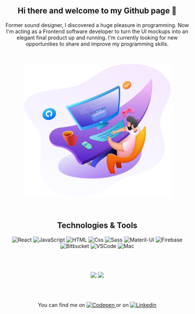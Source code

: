 <h2 align="center">Hi there and welcome to my Github page 👋</h2>

<p align="center">
    Former sound designer, I discovered a huge pleasure in programming.  Now I'm acting as a Frontend software developer to turn the UI mockups into an elegant final product up and running.  I'm currently looking for new opportunities to share and improve my programming skills.
</p>
<br/>
<p align="center">
  <img src="/PngItem_42822.png" alt="frontend-ilustration" width="400" />
</p>


<br/>

<h2 align="center">Technologies & Tools</h2>

<p align="center">
  <img alt="React" src="https://img.shields.io/badge/React-61DAFB?logo=react&logoColor=white&style=flat" />
  <img alt="JavaScript" src="https://img.shields.io/badge/JavaScript-F7DF1E?logo=javascript&logoColor=white&style=flat" />
  <img alt="HTML" src="https://img.shields.io/badge/HTML-E34F26?logo=html5&logoColor=white&style=flat" />
  <img alt="Css" src="https://img.shields.io/badge/CSS-1572B6?logo=css3&logoColor=white&style=flat" />
  <img alt="Sass" src="https://img.shields.io/badge/Sass-CC6699?logo=sass&logoColor=white&style=flat" />
  <img alt="Materil-UI" src="https://img.shields.io/badge/Material&#8211UI-0081CB?logo=material-ui&logoColor=white&style=flat" />
  <!-- <img alt="GraphQl" src="https://img.shields.io/badge/GraphQL-E10098?logo=graphql&logoColor=white&style=for-the-badge" /> -->
  <img alt="Firebase" src="https://img.shields.io/badge/Firebase-FFCA28?logo=firebase&logoColor=white&style=flat" />
  <img alt="Bitbucket" src="https://img.shields.io/badge/Bitbuket-0052CC?logo=bitbucket&logoColor=white&style=flat" />
  <img alt="VSCode" src="https://img.shields.io/badge/VSCode-007ACC?logo=visualstudiocode&logoColor=white&style=flat" />
  <img alt="Mac" src="https://img.shields.io/badge/macOS-000000?logo=macos&logoColor=white&style=flat" />
</p>

<br/>
<br/>

<p align="center">
<!--   [![Anurag's GitHub stats](https://github-readme-stats.vercel.app/api?username=GutuGaluppo&show_icons=true&theme=radical)](https://github.com/anuraghazra/github-readme-stats)
   -->
<!--   <img
  src="https://github-readme-stats.vercel.app/api?username=GutuGaluppo&title_color=fc438c&icon_color=e9ca45&text_color=a8fdf5&bg_color=45,000000,292f34&custom_title=Gutu+Galuppo's+GitHub+Stats&show_icons=true"
/> -->

 <img src="https://github-readme-stats.vercel.app/api?username=GutuGaluppo&theme=radical&custom_title=Gutu+Galuppo's+GitHub+Stats&show_icons=true" />

 <img src="https://github-readme-stats.vercel.app/api/wakatime?username=GutuGaluppo&theme=radical&layout=compact" />
</p>

<br/>
<br/>

<p align="center">
  You can find me on
  <a href="https://codepen.io/gutugaluppo">
    <img
      alt="Codepen"
      src="https://img.shields.io/badge/Codepen-000000?logo=codepen&logoColor=white"
    />
  </a>
    or on
  <a href="https://www.linkedin.com/in/augusto-galuppo/">
    <img
      alt="Linkedin"
      src="https://img.shields.io/badge/Linkedin-000?logo=linkedin&logoColor=white"
    />
  </a>
</p>




<!-- Some refs -->

<!-- 
https://simpleicons.org/?q=codepen
https://aleksandarpopovic.com/Easiest-way-to-set-up-your-Github-profile-page/ 
https://github.com/anuraghazra/github-readme-stats
https://towardsdatascience.com/build-a-stunning-readme-for-your-github-profile-9b80434fe5d7
https://github.com/abhisheknaiidu
-->
